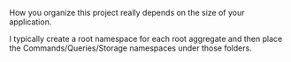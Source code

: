 ﻿How you organize this project really depends on the size of your application.

I typically create a root namespace for each root aggregate and then place the Commands/Queries/Storage namespaces under those folders.